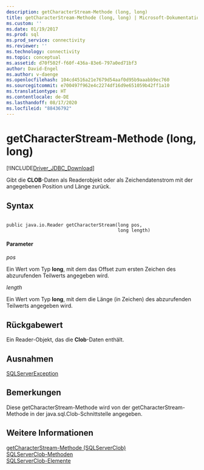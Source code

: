 ```yaml
---
description: getCharacterStream-Methode (long, long)
title: getCharacterStream-Methode (long, long) | Microsoft-Dokumentation
ms.custom: ''
ms.date: 01/19/2017
ms.prod: sql
ms.prod_service: connectivity
ms.reviewer: ''
ms.technology: connectivity
ms.topic: conceptual
ms.assetid: d70f502f-f60f-436a-83e6-797a0ed71bf3
author: David-Engel
ms.author: v-daenge
ms.openlocfilehash: 104cd4516a21e7679d54aaf0d95b9aaabb9ec760
ms.sourcegitcommit: e700497f962e4c2274df16d9e651059b42ff1a10
ms.translationtype: HT
ms.contentlocale: de-DE
ms.lasthandoff: 08/17/2020
ms.locfileid: "88436792"
---
```

# <a name="getcharacterstream-method-long-long"></a>getCharacterStream-Methode (long, long)
[!INCLUDE[Driver_JDBC_Download](../../../includes/driver_jdbc_download.md)]

  Gibt die **CLOB**-Daten als Readerobjekt oder als Zeichendatenstrom mit der angegebenen Position und Länge zurück.  
  
## <a name="syntax"></a>Syntax  
  
```  
  
public java.io.Reader getCharacterStream(long pos,  
                                         long length)  
```  
  
#### <a name="parameters"></a>Parameter  
 *pos*  
  
 Ein Wert vom Typ **long**, mit dem das Offset zum ersten Zeichen des abzurufenden Teilwerts angegeben wird.  
  
 *length*  
  
 Ein Wert vom Typ **long**, mit dem die Länge (in Zeichen) des abzurufenden Teilwerts angegeben wird.  
  
## <a name="return-value"></a>Rückgabewert  
 Ein Reader-Objekt, das die **Clob**-Daten enthält.  
  
## <a name="exceptions"></a>Ausnahmen  
 [SQLServerException](../../../connect/jdbc/reference/sqlserverexception-class.md)  
  
## <a name="remarks"></a>Bemerkungen  
 Diese getCharacterStream-Methode wird von der getCharacterStream-Methode in der java.sql.Clob-Schnittstelle angegeben.  
  
## <a name="see-also"></a>Weitere Informationen  
 [getCharacterStream-Methode &#40;SQLServerClob&#41;](../../../connect/jdbc/reference/getcharacterstream-method-sqlserverclob.md)   
 [SQLServerClob-Methoden](../../../connect/jdbc/reference/sqlserverclob-methods.md)   
 [SQLServerClob-Elemente](../../../connect/jdbc/reference/sqlserverclob-members.md)  
  
  
